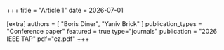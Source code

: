 +++
title = "Article 1"
date = 2026-07-01

[extra]
authors = [ "Boris Diner", "Yaniv Brick" ]
publication_types = "Conference paper"
featured = true
type="journals"
publication = "2026 IEEE TAP"
pdf="ez.pdf"
+++
